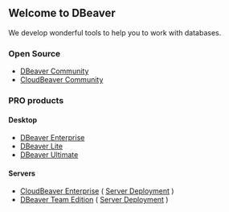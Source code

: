 ## Welcome to DBeaver

We develop wonderful tools to help you to work with databases.

### Open Source 
- [DBeaver Community](https://github.com/dbeaver/dbeaver)
- [CloudBeaver Community](https://github.com/dbeaver/cloudbeaver)

### PRO products

#### Desktop
- [DBeaver Enterprise](https://dbeaver.com/dbeaver-enterprise/)
- [DBeaver Lite](https://dbeaver.com/dbeaver-lite/)
- [DBeaver Ultimate](https://dbeaver.com/dbeaver-ultimate/)

#### Servers

- [CloudBeaver Enterprise](https://dbeaver.com/cloudbeaver-enterprise/) ( [Server Deployment](https://github.com/dbeaver/cloudbeaver-deploy) )
- [DBeaver Team Edition](https://dbeaver.com/dbeaver-team-edition/) ( [Server Deployment](https://github.com/dbeaver/team-edition-deploy) )
